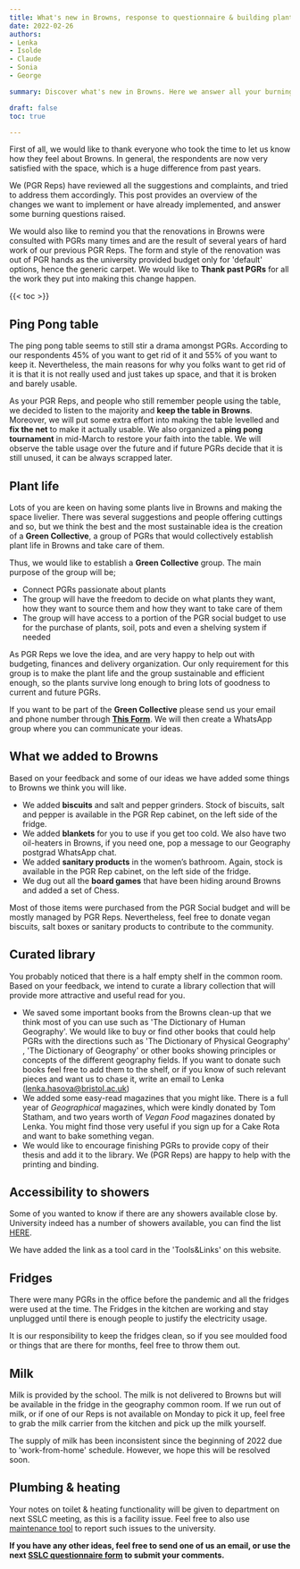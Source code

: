```yaml
---
title: What's new in Browns, response to questionnaire & building plant life.
date: 2022-02-26
authors:
- Lenka
- Isolde
- Claude
- Sonia
- George

summary: Discover what's new in Browns. Here we answer all your burning questions, address comments and implement suggestions. Join our Green Collective group and help build a plant life in Browns.

draft: false
toc: true

---
```


First of all, we would like to thank everyone who took the time to let us know how they feel about Browns. In general, the respondents are now very satisfied with the space, which is a huge difference from past years. 

We (PGR Reps) have reviewed all the suggestions and complaints, and tried to address them accordingly. This post provides an overview of the changes we want to implement or have already implemented, and answer some burning questions raised.

We would also like to remind you that the renovations in Browns were consulted with PGRs many times and are the result of several years of hard work of our previous PGR Reps. The form and style of the renovation was out of PGR hands as the university provided budget only for 'default' options, hence the generic carpet. We would like to **Thank past PGRs** for all the work they put into making this change happen.

{{< toc >}} 

<!--more-->


## Ping Pong table

The ping pong table seems to still stir a drama amongst PGRs. According to our respondents 45% of you want to get rid of it and 55% of you want to keep it. Nevertheless, the main reasons for why you folks want to get rid of it is that it is not really used and just takes up space, and that it is broken and barely usable.

As your PGR Reps, and people who still remember people using the table, we decided to listen to the majority and **keep the table in Browns**. Moreover, we will put some extra effort into making the table levelled and **fix the net** to make it actually usable. We also organized a **ping pong tournament** in mid-March to restore your faith into the table.
We will observe the table usage over the future and if future PGRs decide that it is still unused, it can be always scrapped later.

## Plant life

Lots of you are keen on having some plants live in Browns and making the space livelier. There was several suggestions and people offering cuttings and so, but we think the best and the most sustainable idea is the creation of a **Green Collective**, a group of PGRs that would collectively establish plant life in Browns and take care of them.

Thus, we would like to establish a **Green Collective** group. The main purpose of the group will be;
* Connect PGRs passionate about plants
* The group will have the freedom to decide on what plants they want, how they want to source them and how they want to take care of them
* The group will have access to a portion of the PGR social budget to use for the purchase of plants, soil, pots and even a shelving system if needed

As PGR Reps we love the idea, and are very happy to help out with budgeting, finances and delivery organization. Our only requirement for this group is to make the plant life and the group sustainable and efficient enough, so the plants survive long enough to bring lots of goodness to current and future PGRs.

If you want to be part of the **Green Collective** please send us your email and phone number through **[This Form](https://forms.gle/txtUQgajVUpfoYFb8)**. We will then create a WhatsApp group where you can communicate your ideas.

## What we added to Browns

Based on your feedback and some of our ideas we have added some things to Browns we think you will like. 
* We added **biscuits** and salt and pepper grinders. Stock of biscuits, salt and pepper is available in the PGR Rep cabinet, on the left side of the fridge.
* We added **blankets** for you to use if you get too cold. We also have two oil-heaters in Browns, if you need one, pop a message to our Geography postgrad WhatsApp chat.
* We added **sanitary products** in the women’s bathroom. Again, stock is available in the PGR Rep cabinet, on the left side of the fridge.
* We dug out all the **board games** that have been hiding around Browns and added a set of Chess.

Most of those items were purchased from the PGR Social budget and will be mostly managed by PGR Reps. Nevertheless, feel free to donate vegan biscuits, salt boxes or sanitary products to contribute to the community. 

## Curated library

You probably noticed that there is a half empty shelf in the common room. Based on your feedback, we intend to curate a library collection that will provide more attractive and useful read for you. 
* We saved some important books from the Browns clean-up that we think most of you can use such as 'The Dictionary of Human Geography'. We would like to buy or find other books that could help PGRs with the directions such as 'The Dictionary of Physical Geography' , 'The Dictionary of Geography' or other books showing principles or concepts of the different geography fields. If you want to donate such books feel free to add them to the shelf, or if you know of such relevant pieces and want us to chase it, write an email to Lenka (lenka.hasova@bristol.ac.uk)
* We added some easy-read magazines that you might like. There is a full year of *Geographical* magazines, which were kindly donated by Tom Statham, and two years worth of *Vegan Food* magazines donated by Lenka. You might find those very useful if you sign up for a Cake Rota and want to bake something vegan.
* We would like to encourage finishing PGRs to provide copy of their thesis and add it to the library. We (PGR Reps) are happy to help with the printing and binding. 

## Accessibility to showers

Some of you wanted to know if there are any showers available close by.
University indeed has a number of showers available, you can find the list [HERE](https://www.bristol.ac.uk/media-library/sites/transportplan/documents/List%20of%20University%20showers%20exc%20Halls%202020.pdf).

We have added the link as a tool card in the 'Tools&Links' on this website.

## Fridges 

There were many PGRs in the office before the pandemic and all the fridges were used at the time. The Fridges in the kitchen are working and stay unplugged until there is enough people to justify the electricity usage.

It is our responsibility to keep the fridges clean, so if you see moulded food or things that are there for months, feel free to throw them out. 

## Milk

Milk is provided by the school. The milk is not delivered to Browns but will be available in the fridge in the geography common room. If we run out of milk, or if one of our Reps is not available on Monday to pick it up, feel free to grab the milk carrier from the kitchen and pick up the milk yourself.

The supply of milk has been inconsistent since the beginning of 2022 due to 'work-from-home' schedule. However, we hope this will be resolved soon.

## Plumbing & heating

Your notes on toilet & heating functionality will be given to department on next SSLC meeting, as this is a facility issue. Feel free to also use [maintenance tool](https://uob.sharepoint.com/sites/campus-division/SitePages/maintenance-services.aspx) to report such issues to the university. 


**If you have any other ideas, feel free to send one of us an email, or use the next [SSLC questionnaire form](https://forms.gle/TnVWgMn8ShXdvZzd6) to submit your comments.**
